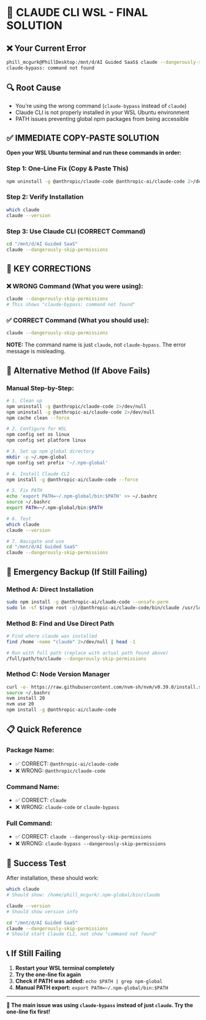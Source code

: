# 🎯 CLAUDE CLI WSL - FINAL SOLUTION

## ❌ **Your Current Error**
```bash
phill_mcgurk@PhillDesktop:/mnt/d/AI Guided SaaS$ claude --dangerously-skip-permissions
claude-bypass: command not found
```

## 🔍 **Root Cause**
- You're using the wrong command (`claude-bypass` instead of `claude`)
- Claude CLI is not properly installed in your WSL Ubuntu environment
- PATH issues preventing global npm packages from being accessible

## ✅ **IMMEDIATE COPY-PASTE SOLUTION**

**Open your WSL Ubuntu terminal and run these commands in order:**

### **Step 1: One-Line Fix (Copy & Paste This)**
```bash
npm uninstall -g @anthropic/claude-code @anthropic-ai/claude-code 2>/dev/null && npm cache clean --force && npm config set os linux && mkdir -p ~/.npm-global && npm config set prefix '~/.npm-global' && npm install -g @anthropic-ai/claude-code --force && echo 'export PATH=~/.npm-global/bin:$PATH' >> ~/.bashrc && source ~/.bashrc && export PATH=~/.npm-global/bin:$PATH
```

### **Step 2: Verify Installation**
```bash
which claude
claude --version
```

### **Step 3: Use Claude CLI (CORRECT Command)**
```bash
cd "/mnt/d/AI Guided SaaS"
claude --dangerously-skip-permissions
```

## 🚨 **KEY CORRECTIONS**

### ❌ **WRONG Command (What you were using):**
```bash
claude --dangerously-skip-permissions
# This shows "claude-bypass: command not found"
```

### ✅ **CORRECT Command (What you should use):**
```bash
claude --dangerously-skip-permissions
```

**NOTE:** The command name is just `claude`, not `claude-bypass`. The error message is misleading.

## 🔧 **Alternative Method (If Above Fails)**

### **Manual Step-by-Step:**
```bash
# 1. Clean up
npm uninstall -g @anthropic/claude-code 2>/dev/null
npm uninstall -g @anthropic-ai/claude-code 2>/dev/null
npm cache clean --force

# 2. Configure for WSL
npm config set os linux
npm config set platform linux

# 3. Set up npm global directory
mkdir -p ~/.npm-global
npm config set prefix '~/.npm-global'

# 4. Install Claude CLI
npm install -g @anthropic-ai/claude-code --force

# 5. Fix PATH
echo 'export PATH=~/.npm-global/bin:$PATH' >> ~/.bashrc
source ~/.bashrc
export PATH=~/.npm-global/bin:$PATH

# 6. Test
which claude
claude --version

# 7. Navigate and use
cd "/mnt/d/AI Guided SaaS"
claude --dangerously-skip-permissions
```

## 🚨 **Emergency Backup (If Still Failing)**

### **Method A: Direct Installation**
```bash
sudo npm install -g @anthropic-ai/claude-code --unsafe-perm
sudo ln -sf $(npm root -g)/@anthropic-ai/claude-code/bin/claude /usr/local/bin/claude
```

### **Method B: Find and Use Direct Path**
```bash
# Find where claude was installed
find /home -name "claude" 2>/dev/null | head -1

# Run with full path (replace with actual path found above)
/full/path/to/claude --dangerously-skip-permissions
```

### **Method C: Node Version Manager**
```bash
curl -o- https://raw.githubusercontent.com/nvm-sh/nvm/v0.39.0/install.sh | bash
source ~/.bashrc
nvm install 20
nvm use 20
npm install -g @anthropic-ai/claude-code
```

## 📋 **Quick Reference**

### **Package Name:**
- ✅ CORRECT: `@anthropic-ai/claude-code`
- ❌ WRONG: `@anthropic/claude-code`

### **Command Name:**
- ✅ CORRECT: `claude`
- ❌ WRONG: `claude-code` or `claude-bypass`

### **Full Command:**
- ✅ CORRECT: `claude --dangerously-skip-permissions`
- ❌ WRONG: `claude-bypass --dangerously-skip-permissions`

## 🎉 **Success Test**

After installation, these should work:
```bash
which claude
# Should show: /home/phill_mcgurk/.npm-global/bin/claude

claude --version
# Should show version info

cd "/mnt/d/AI Guided SaaS"
claude --dangerously-skip-permissions
# Should start Claude CLI, not show "command not found"
```

## 📞 **If Still Failing**

1. **Restart your WSL terminal completely**
2. **Try the one-line fix again**
3. **Check if PATH was added:** `echo $PATH | grep npm-global`
4. **Manual PATH export:** `export PATH=~/.npm-global/bin:$PATH`

---

**🎯 The main issue was using `claude-bypass` instead of just `claude`. Try the one-line fix first!**
